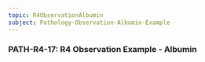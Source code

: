 ```yaml
---
topic: R4ObservationAlbumin
subject: Pathology-Observation-Albumin-Example
---
```

### PATH-R4-17: R4 Observation Example - Albumin